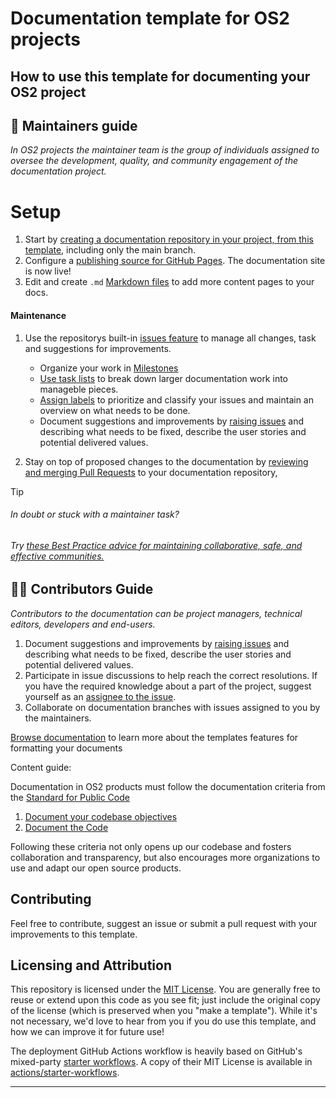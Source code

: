 # Documentation template for OS2 projects

## How to use this template for documenting your OS2 project

## 👷 Maintainers guide

*In OS2 projects the maintainer team is the group of individuals assigned to oversee the development, quality, and community engagement of the documentation project.*

# Setup

1. Start by [creating a documentation repository in your project, from this template](https://docs.github.com/en/repositories/creating-and-managing-repositories/creating-a-repository-from-a-template), including only the main branch.
3. Configure a [publishing source for GitHub Pages](https://help.github.com/en/articles/configuring-a-publishing-source-for-github-pages). The documentation site is now live!
4. Edit and create `.md` [Markdown files](https://guides.github.com/features/mastering-markdown/) to add more content pages to your docs.

#### Maintenance

1. Use the repositorys built-in [issues feature](https://docs.github.com/en/issues/tracking-your-work-with-issues/about-issues) to manage all changes, task and suggestions for improvements.

    - Organize your work in [Milestones](https://docs.github.com/en/issues/using-labels-and-milestones-to-track-work/about-milestones)
    - [Use task lists](https://docs.github.com/en/get-started/writing-on-github/working-with-advanced-formatting/about-task-lists) to break down larger documentation work into manageble pieces.
    - [Assign labels](https://docs.github.com/en/issues/using-labels-and-milestones-to-track-work/managing-labels)  to prioritize and classify your issues and maintain an overview on what needs to be done.
    - Document suggestions and improvements by [raising issues](https://docs.github.com/en/issues/tracking-your-work-with-issues/about-issues) and describing what needs to be fixed, describe the user stories and potential delivered values.

2. Stay on top of proposed changes to the documentation by [reviewing and merging Pull Requests](https://docs.github.com/en/pull-requests/collaborating-with-pull-requests/reviewing-changes-in-pull-requests/about-pull-request-reviews) to your documentation repository,

> [!TIP]
>
> ###### In doubt or stuck with a maintainer task?
>
> ###### Try [these Best Practice advice for maintaining collaborative, safe, and effective communities.](https://docs.github.com/en/communities)

## 🧑‍🦰 Contributors Guide

*Contributors to the documentation can be project managers, technical editors, developers and end-users.*

1. Document suggestions and improvements by [raising issues](https://docs.github.com/en/issues/tracking-your-work-with-issues/about-issues) and describing what needs to be fixed, describe the user stories and potential delivered values.
2. Participate in issue discussions to help reach the correct resolutions. If you have the required knowledge about a part of the project, suggest yourself as an [assignee to the issue](https://docs.github.com/en/issues/tracking-your-work-with-issues/assigning-issues-and-pull-requests-to-other-github-users#about-issue-and-pull-request-assignees).
3. Collaborate on documentation branches with issues assigned to you by the maintainers.

[Browse documentation][Just the Docs] to learn more about the templates features for formatting your documents

Content guide:

Documentation in OS2 products must follow the documentation criteria from the [Standard for Public Code](https://standard.publiccode.net/)

1. [Document your codebase objectives](https://standard.publiccode.net/criteria/document-codebase-objectives.html)
2. [Document the Code](https://standard.publiccode.net/criteria/document-the-code.html)

Following these criteria not only opens up our codebase and fosters collaboration and transparency, but also encourages more organizations to use and adapt our open source products.

## Contributing

Feel free to contribute, suggest an issue or submit a pull request with your improvements to this template.

## Licensing and Attribution

This repository is licensed under the [MIT License][MIT License]. You are generally free to reuse or extend upon this code as you see fit; just include the original copy of the license (which is preserved when you "make a template"). While it's not necessary, we'd love to hear from you if you do use this template, and how we can improve it for future use!

The deployment GitHub Actions workflow is heavily based on GitHub's mixed-party [starter workflows][starter workflows]. A copy of their MIT License is available in [actions/starter-workflows][actions/starter-workflows].

---

[Jekyll]: https://jekyllrb.com
[Just the Docs]: https://just-the-docs.github.io/just-the-docs/
[GitHub Pages]: https://docs.github.com/en/pages
[GitHub Pages / Actions workflow]: https://github.blog/changelog/2022-07-27-github-pages-custom-github-actions-workflows-beta/
[Bundler]: https://bundler.io
[use this template]: https://github.com/just-the-docs/just-the-docs-template/generate
[`jekyll-default-layout`]: https://github.com/benbalter/jekyll-default-layout
[`jekyll-seo-tag`]: https://jekyll.github.io/jekyll-seo-tag
[MIT License]: https://en.wikipedia.org/wiki/MIT_License
[starter workflows]: https://github.com/actions/starter-workflows/blob/main/pages/jekyll.yml
[actions/starter-workflows]: https://github.com/actions/starter-workflows/blob/main/LICENSE
[^1]: [It can take up to 10 minutes for changes to your site to publish after you push the changes to GitHub](https://docs.github.com/en/pages/setting-up-a-github-pages-site-with-jekyll/creating-a-github-pages-site-with-jekyll#creating-your-site).
